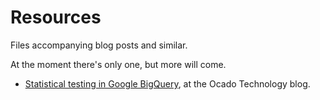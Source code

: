 Resources
=========
Files accompanying blog posts and similar.

At the moment there's only one, but more will come.

* [Statistical testing in Google BigQuery](http://www.ocadotechnology.com/our-blog/articles/statistical-testing-in-google-bigquery), at the Ocado Technology blog.
